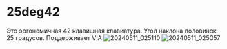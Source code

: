 # 25deg42

Это эргономичная 42 клавишная клавиатура. Угол наклона половинок 25 градусов. Поддерживает VIA
![20240511_025110](https://github.com/Normal1no/25deg42/assets/29804376/0e22ab8d-9779-453d-a6ab-218d59282a64)
![20240511_025057](https://github.com/Normal1no/25deg42/assets/29804376/6d66b217-c426-4136-8459-9416b3f7f641)

